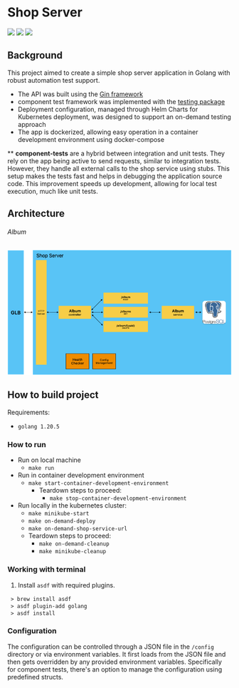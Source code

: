 # Shop Server

[<img src="https://img.shields.io/badge/test_framework-shop_test-g">](https://github.com/hubzaj/shop-test)
[<img src="https://img.shields.io/badge/development-how_to_start-blue">](https://github.com/hubzaj/golang/tree/main#working-with-terminal)
[<img src="https://img.shields.io/badge/dockerhub-images-important.svg?logo=Docker">](https://hub.docker.com/r/hubertzajac6/shop)

## Background

This project aimed to create a simple shop server application in Golang with robust automation test support.
- The API was built using the [Gin framework](https://pkg.go.dev/github.com/gin-gonic/gin)
- component test framework was implemented with the [testing package](https://pkg.go.dev/testing)
- Deployment configuration, managed through Helm Charts for Kubernetes deployment, was designed to support an on-demand testing approach
- The app is dockerized, allowing easy operation in a container development environment using docker-compose

** **component-tests** are a hybrid between integration and unit tests. 
They rely on the app being active to send requests, similar to integration tests. 
However, they handle all external calls to the shop service using stubs. 
This setup makes the tests fast and helps in debugging the application source code. 
This improvement speeds up development, allowing for local test execution, much like unit tests.

## Architecture

###### Album
![img.png](docs/architecture/album.png)

## How to build project

Requirements:

-     golang 1.20.5

### How to run

* Run on local machine 
  * `make run`
* Run in container development environment 
  * `make start-container-development-environment`
    * Teardown steps to proceed: 
      * `make stop-container-development-environment`
* Run locally in the kubernetes cluster:
  * `make minikube-start`
  * `make on-demand-deploy`
  * `make on-demand-shop-service-url`
  * Teardown steps to proceed:
    * `make on-demand-cleanup`
    * `make minikube-cleanup`

### Working with terminal

1. Install `asdf` with required plugins.

 ```
  > brew install asdf
  > asdf plugin-add golang
  > asdf install
 ```

### Configuration

The configuration can be controlled through a JSON file in the `/config` directory or via environment variables.
It first loads from the JSON file and then gets overridden by any provided environment variables.
Specifically for component tests, there's an option to manage the configuration using predefined structs.
